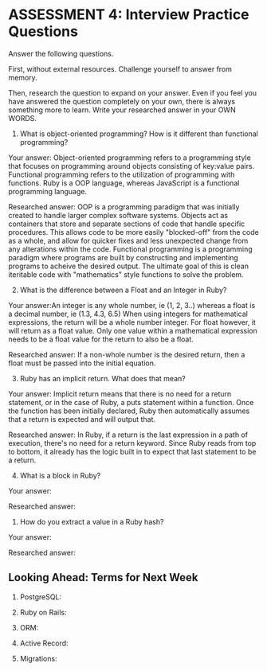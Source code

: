 # ASSESSMENT 4: Interview Practice Questions

Answer the following questions.

First, without external resources. Challenge yourself to answer from memory.

Then, research the question to expand on your answer. Even if you feel you have answered the question completely on your own, there is always something more to learn. Write your researched answer in your OWN WORDS.

1. What is object-oriented programming? How is it different than functional programming?

Your answer: Object-oriented programming refers to a programming style that focuses on programming around objects consisting of key:value pairs. Functional programming refers to the utilization of programming with functions. Ruby is a OOP language, whereas JavaScript is a functional programming language.

Researched answer: OOP is a programming paradigm that was initially created to handle larger complex software systems. Objects act as containers that store and separate sections of code that handle specific procedures. This allows code to be more easily "blocked-off" from the code as a whole, and allow for quicker fixes and less unexpected change from any alterations within the code. 
Functional programming is a programming paradigm where programs are built by constructing and implementing programs to acheive the desired output. The ultimate goal of this is clean iteritable code with "mathematics" style functions to solve the problem.

2. What is the difference between a Float and an Integer in Ruby?

Your answer:An integer is any whole number, ie (1, 2, 3..) whereas a float is a decimal number, ie (1.3, 4.3, 6.5) When using integers for mathematical expressions, the return will be a whole number integer. For float however, it will return as a float value. Only one value within a mathematical expression needs to be a float value for the return to also be a float. 

Researched answer: If a non-whole number is the desired return, then a float must be passed into the initial equation.

3. Ruby has an implicit return. What does that mean?

Your answer: Implicit return means that there is no need for a return statement, or in the case of Ruby, a puts statement within a function. Once the function has been initially declared, Ruby then automatically assumes that a return is expected and will output that.

Researched answer: In Ruby, if a return is the last expression in a path of execution, there's no need for a return keyword. Since Ruby reads from top to bottom, it already has the logic built in to expect that last statement to be a return. 

4. What is a block in Ruby?

Your answer:

Researched answer:

1. How do you extract a value in a Ruby hash?

Your answer:

Researched answer:

## Looking Ahead: Terms for Next Week

1. PostgreSQL:

2. Ruby on Rails:

3. ORM:

4. Active Record:

5. Migrations:

